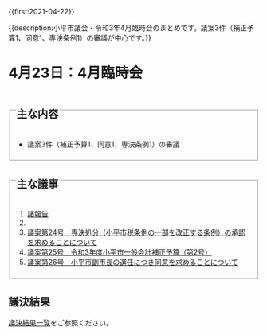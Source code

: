 {{first:2021-04-22}}

{{description:小平市議会・令和3年4月臨時会のまとめです。議案3件（補正予算1、同意1、専決条例1）の審議が中心です。}}

# 4月23日：4月臨時会

<fieldset class="summary">
  <legend>
    <h2 class="summary">主な内容</h2>
  </legend>
  <ul>
    <li class="play">議案3件（補正予算1、同意1、専決条例1）の審議</li>
  </ul>
  <!--<p class="summary"><i class="fa fa-play" aria-hidden="true"></i> 補正予算は、一般会計と、国民健康保険事業特別会計</p>
  <p class="summary"><i class="fa fa-play" aria-hidden="true"></i> 学校給食センターの更新にかかる契約議案は、委員会で否決ののち、本会議で可決</p>
  <p class="summary"><i class="fa fa-play" aria-hidden="true"></i> 四次長総基本構想は委員会で賛否同数で委員長採決の可決ののち、本会議で可決</p>-->
</fieldset>

<fieldset class="nittei">
  <legend>
    <h2> 主な議事 </h2>
  </legend>
  <div>

1. [諸報告](./syohokoku.md)
1. &nbsp;
1. [議案第24号　専決処分（小平市税条例の一部を改正する条例）の承認を求めることについて](./gian-24.md)
1. [議案第25号　令和3年度小平市一般会計補正予算（第2号）](./gian-25.md)
1. [議案第26号　小平市副市長の選任につき同意を求めることについて](./gian-26.md)


</div>
</fieldset>

## 議決結果

[議決結果一覧](../kekka-ichiran.md)をご参照ください。
